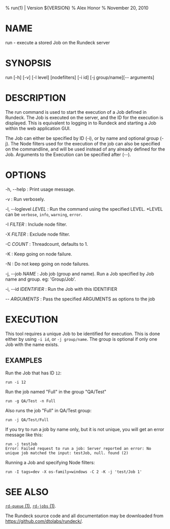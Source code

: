 % run(1) | Version ${VERSION}
% Alex Honor
% November 20, 2010

# NAME 

run - execute a stored Job on the Rundeck server

# SYNOPSIS

run [-h] [-v] [-l level] [nodefilters] [-i id] [-j group/name][\-- arguments]

# DESCRIPTION 

The run command is used to start the execution of a Job defined in Rundeck. The Job is executed on the server, and the ID for the execution is displayed. This is equivalent to logging in to Rundeck and starting a Job within the web application GUI.

The Job can either be specified by ID (-i), or by name and optional group (-j). The Node filters used for the execution of the job can also be specified on the commandline, and will be used instead of any already defined for the Job. Arguments to the Execution can be specified after (\--).


# OPTIONS

-h, \--help
: Print usage message.

-v
: Run verbosely.

-l, \--loglevel *LEVEL*
: Run the command using the specified LEVEL. *LEVEL can be `verbose`,
`info`, `warning`, `error`.

-I *FILTER*
: Include node filter.

-X *FILTER*
: Exclude node filter.

-C *COUNT*
: Threadcount, defaults to 1.

-K
: Keep going on node failure.

-N 
: Do not keep going on node failures.

-j, \--job *NAME*
: Job job (group and name). Run a Job specified by Job name and
group. eg: 'Group/Job'.

-i, \--id *IDENTIFIER*
: Run the Job with this IDENTIFIER

\-- *ARGUMENTS*
: Pass the specified ARGUMENTS as options to the job

# EXECUTION 

This tool requires a unique Job to be identified for execution. This is done either by using `-i id`, or `-j group/name`. The group is optional if only one Job with the name exists.

## EXAMPLES

Run the Job that has ID `12`:

    run -i 12

Run the job named "Full" in the group "QA/Test"

    run -g QA/Test -n Full
    
Also runs the job "Full" in QA/Test group:

    run -j QA/Test/Full
    
If you try to run a job by name only, but it is not unique, you will
get an error message like this:

    run -j testJob
    Error: Failed request to run a job: Server reported an error: No unique job matched the input: testJob, null. found (2)

Running a Job and specifying Node filters:
    
    run -I tags=dev -X os-family=windows -C 2 -K -j 'test/Job 1'
 

# SEE ALSO

[`rd-queue` (1)](rd-queue.html), [`rd-jobs` (1)](rd-jobs.html).

The Rundeck source code and all documentation may be downloaded from
<https://github.com/dtolabs/rundeck/>.

